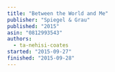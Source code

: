 ```yaml
---
title: "Between the World and Me"
publisher: "Spiegel & Grau"
published: "2015"
asin: "0812993543"
authors:
  - ta-nehisi-coates
started: "2015-09-27"
finished: "2015-09-28"
---
```

